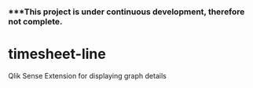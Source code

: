 ### ***This project is under continuous development, therefore not complete.


# timesheet-line
Qlik Sense Extension for displaying graph details

